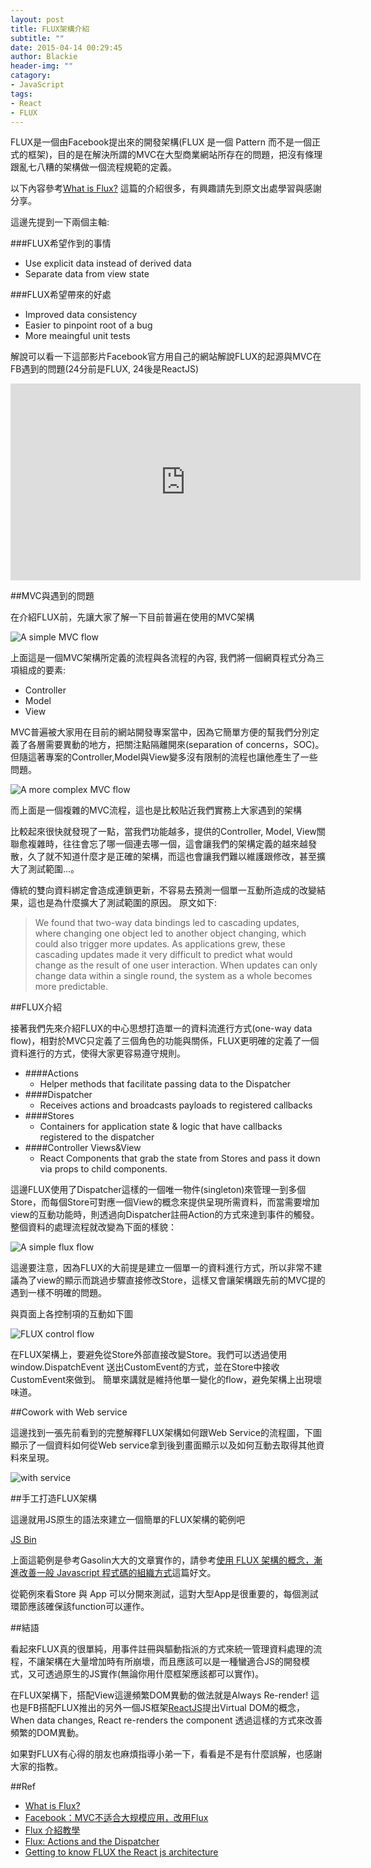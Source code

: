 ```yaml
---
layout: post
title: FLUX架構介紹
subtitle: ""
date: 2015-04-14 00:29:45
author: Blackie
header-img: ""
catagory:
- JavaScript
tags: 
- React
- FLUX
---
```


<!-- More -->

FLUX是一個由Facebook提出來的開發架構(FLUX 是一個 Pattern 而不是一個正式的框架)，目的是在解決所謂的MVC在大型商業網站所存在的問題，把沒有條理跟亂七八糟的架構做一個流程規範的定義。

以下內容參考[What is Flux?](http://fluxxor.com/what-is-flux.html) 這篇的介紹很多，有興趣請先到原文出處學習與感謝分享。

這邊先提到一下兩個主軸:

###FLUX希望作到的事情

- Use explicit data instead of derived data
- Separate data from view state

###FLUX希望帶來的好處

- Improved data consistency
- Easier to pinpoint root of a bug
- More meaingful unit tests

解說可以看一下這部影片Facebook官方用自己的網站解說FLUX的起源與MVC在FB遇到的問題(24分前是FLUX, 24後是ReactJS)

<iframe width="560" height="315" src="https://www.youtube.com/embed/nYkdrAPrdcw?list=PLb0IAmt7-GS188xDYE-u1ShQmFFGbrk0v" frameborder="0" allowfullscreen></iframe>

##MVC與遇到的問題

在介紹FLUX前，先讓大家了解一下目前普遍在使用的MVC架構

![A simple MVC flow](http://fluxxor.com/images/mvc-simple.png)

上面這是一個MVC架構所定義的流程與各流程的內容, 我們將一個網頁程式分為三項組成的要素:

- Controller
- Model
- View

MVC普遍被大家用在目前的網站開發專案當中，因為它簡單方便的幫我們分別定義了各層需要異動的地方，把關注點隔離開來(separation of concerns，SOC)。但隨這著專案的Controller,Model與View變多沒有限制的流程也讓他產生了一些問題。

![A more complex MVC flow](http://fluxxor.com/images/mvc-complex.png)

而上面是一個複雜的MVC流程，這也是比較貼近我們實務上大家遇到的架構

比較起來很快就發現了一點，當我們功能越多，提供的Controller, Model, View關聯愈複雜時，往往會忘了哪一個連去哪一個，這會讓我們的架構定義的越來越發散，久了就不知道什麼才是正確的架構，而這也會讓我們難以維護跟修改，甚至擴大了測試範圍...。

傳統的雙向資料綁定會造成連鎖更新，不容易去預測一個單一互動所造成的改變結果，這也是為什麼擴大了測試範圍的原因。
原文如下:
> We found that two-way data bindings led to cascading updates, where changing one object led to another object changing, which could also trigger more updates. As applications grew, these cascading updates made it very difficult to predict what would change as the result of one user interaction. When updates can only change data within a single round, the system as a whole becomes more predictable.

##FLUX介紹

接著我們先來介紹FLUX的中心思想打造單一的資料流進行方式(one-way data flow)，相對於MVC只定義了三個角色的功能與關係，FLUX更明確的定義了一個資料進行的方式，使得大家更容易遵守規則。

- ####Actions
	- Helper methods that facilitate passing data to the Dispatcher
- ####Dispatcher
	- Receives actions and broadcasts payloads to registered callbacks
- ####Stores
	- Containers for application state & logic that have callbacks registered to the dispatcher
- ####Controller Views&View  
	- React Components that grab the state from Stores and pass it down via props to child components.

這邊FLUX使用了Dispatcher這樣的一個唯一物件(singleton)來管理一到多個Store，而每個Store可對應一個View的概念來提供呈現所需資料，而當需要增加view的互動功能時，則透過向Dispatcher註冊Action的方式來達到事件的觸發。 整個資料的處理流程就改變為下面的樣貌：

![A simple flux flow](http://fluxxor.com/images/flux-simple.png)

這邊要注意，因為FLUX的大前提是建立一個單一的資料進行方式，所以非常不建議為了view的顯示而跳過步驟直接修改Store，這樣又會讓架構跟先前的MVC提的遇到一樣不明確的問題。 

與頁面上各控制項的互動如下圖

![FLUX control flow](https://dl.dropboxusercontent.com/u/20925528/%E6%8A%80%E8%A1%93Blog/blogs/FLUX%2BReactJS/01/FLUX%20flow.png)

在FLUX架構上，要避免從Store外部直接改變Store。我們可以透過使用 window.DispatchEvent 送出CustomEvent的方式，並在Store中接收CustomEvent來做到。 簡單來講就是維持他單一變化的flow，避免架構上出現壞味道。

##Cowork with Web service

這邊找到一張先前看到的完整解釋FLUX架構如何跟Web Service的流程圖，下圖顯示了一個資料如何從Web service拿到後到畫面顯示以及如何互動去取得其他資料來呈現。

![with service](https://dl.dropboxusercontent.com/u/20925528/%E6%8A%80%E8%A1%93Blog/blogs/FLUX%2BReactJS/01/archieture.png)

##手工打造FLUX架構

這邊就用JS原生的語法來建立一個簡單的FLUX架構的範例吧

<a class="jsbin-embed" href="http://jsbin.com/sutuku/20/embed?js,output">JS Bin</a><script src="http://static.jsbin.com/js/embed.js"></script>

上面這範例是參考Gasolin大大的文章實作的，請參考[使用 FLUX 架構的概念，漸進改善一般 Javascript 程式碼的組織方式](http://blog.gasolin.idv.tw/2014/11/flux-javascript.html)這篇好文。

從範例來看Store 與 App 可以分開來測試，這對大型App是很重要的，每個測試環節應該確保該function可以運作。 

##結語

看起來FLUX真的很單純，用事件註冊與驅動指派的方式來統一管理資料處理的流程，不讓架構在大量增加時有所崩壞，而且應該可以是一種蠻適合JS的開發模式，又可透過原生的JS實作(無論你用什麼框架應該都可以實作)。

在FLUX架構下，搭配View這邊頻繁DOM異動的做法就是Always Re-render! 這也是FB搭配FLUX推出的另外一個JS框架[ReactJS](https://facebook.github.io/react/)提出Virtual DOM的概念，When data changes, React re-renders the component 透過這樣的方式來改善頻繁的DOM異動。

如果對FLUX有心得的朋友也麻煩指導小弟一下，看看是不是有什麼誤解，也感謝大家的指教。

##Ref

- [What is Flux?](http://fluxxor.com/what-is-flux.html)
- [Facebook：MVC不适合大规模应用，改用Flux](http://www.infoq.com/cn/news/2014/05/facebook-mvc-flux)
- [Flux 介紹教學](http://blog.roy.tw/2015/02/05/introduction-of-flux)
- [Flux: Actions and the Dispatcher](http://facebook.github.io/react/blog/2014/07/30/flux-actions-and-the-dispatcher.html)
- [Getting to know FLUX the React js architecture](https://scotch.io/tutorials/getting-to-know-flux-the-react-js-architecture)